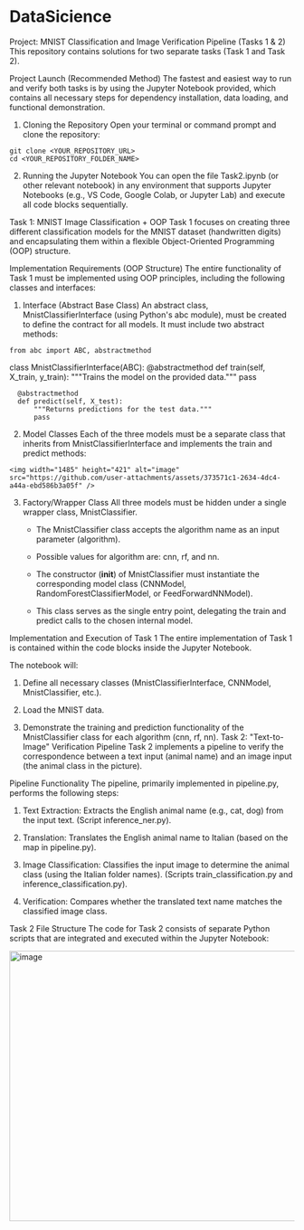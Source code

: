 # DataSicience
Project: MNIST Classification and Image Verification Pipeline (Tasks 1 & 2)
This repository contains solutions for two separate tasks (Task 1 and Task 2).

Project Launch (Recommended Method)
The fastest and easiest way to run and verify both tasks is by using the Jupyter Notebook provided, which contains all necessary steps for dependency installation, data loading, and functional demonstration.

  1. Cloning the Repository
    Open your terminal or command prompt and clone the repository:

    git clone <YOUR_REPOSITORY_URL>
    cd <YOUR_REPOSITORY_FOLDER_NAME>

  2. Running the Jupyter Notebook
    You can open the file Task2.ipynb (or other relevant notebook) in any environment that supports Jupyter Notebooks (e.g., VS Code, Google Colab, or Jupyter Lab) and execute all code blocks sequentially.

Task 1: MNIST Image Classification + OOP
Task 1 focuses on creating three different classification models for the MNIST dataset (handwritten digits) and encapsulating them within a flexible Object-Oriented Programming (OOP) structure.

Implementation Requirements (OOP Structure)
The entire functionality of Task 1 must be implemented using OOP principles, including the following classes and interfaces:

  1. Interface (Abstract Base Class)
    An abstract class, MnistClassifierInterface (using Python's abc module), must be created to define the contract for all models. It must include two abstract methods:

    from abc import ABC, abstractmethod

  class MnistClassifierInterface(ABC):
      @abstractmethod
      def train(self, X_train, y_train):
          """Trains the model on the provided data."""
          pass
    
      @abstractmethod
      def predict(self, X_test):
          """Returns predictions for the test data."""
          pass

  2. Model Classes
    Each of the three models must be a separate class that inherits from MnistClassifierInterface and implements the train and predict methods:

    <img width="1485" height="421" alt="image" src="https://github.com/user-attachments/assets/373571c1-2634-4dc4-a44a-ebd586b3a05f" />

  3. Factory/Wrapper Class
    All three models must be hidden under a single wrapper class, MnistClassifier.

      - The MnistClassifier class accepts the algorithm name as an input parameter (algorithm).

      - Possible values for algorithm are: cnn, rf, and nn.

      - The constructor (__init__) of MnistClassifier must instantiate the corresponding model class (CNNModel, RandomForestClassifierModel, or FeedForwardNNModel).

      - This class serves as the single entry point, delegating the train and predict calls to the chosen internal model.

Implementation and Execution of Task 1
The entire implementation of Task 1 is contained within the code blocks inside the Jupyter Notebook.

The notebook will:

  1. Define all necessary classes (MnistClassifierInterface, CNNModel, MnistClassifier, etc.).

  2. Load the MNIST data.

  3. Demonstrate the training and prediction functionality of the MnistClassifier class for each algorithm (cnn, rf, nn).
 Task 2: "Text-to-Image" Verification Pipeline
Task 2 implements a pipeline to verify the correspondence between a text input (animal name) and an image input (the animal class in the picture).

Pipeline Functionality
The pipeline, primarily implemented in pipeline.py, performs the following steps:

  1. Text Extraction: Extracts the English animal name (e.g., cat, dog) from the input text. (Script inference_ner.py).

  2. Translation: Translates the English animal name to Italian (based on the map in pipeline.py).

  3. Image Classification: Classifies the input image to determine the animal class (using the Italian folder names). (Scripts train_classification.py and inference_classification.py).

  4. Verification: Compares whether the translated text name matches the classified image class.

Task 2 File Structure
The code for Task 2 consists of separate Python scripts that are integrated and executed within the Jupyter Notebook:

<img width="1399" height="478" alt="image" src="https://github.com/user-attachments/assets/9d07e6c1-264a-49db-a8f6-388410bc199a" />
